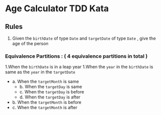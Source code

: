 # Age Calculator TDD Kata

## Rules

1. Given the `birthDate` of type `Date` and `targetDate` of type `Date` , give the age of the person

### Equivalence Partitions  :  ( 4 equivalence partitions in total )

1.When the `birthDate` is in a leap year
1.When the `year` in the `birthDate` is same as  the `year` in the `targetDate`
   - a. When the `targetMonth` is same
     - b. When the `targetDay` is same
     - c. When the `targetDay` is before
     - d. When the `targetDay` is after
   - b. When the `targetMonth` is before
   - c. When the `targetMonth` is after
